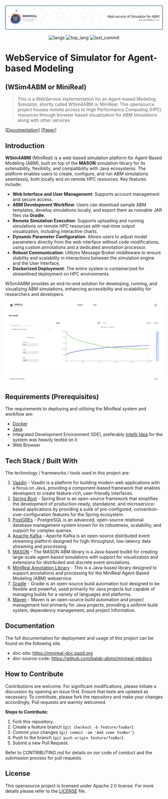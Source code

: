 ![Header](./minireal_data/assets/minireal-header-img.png)
<p align="center">
    <img src="https://img.shields.io/github/languages/count/balab-abms/minireal" alt="langs" />
    <img src="https://img.shields.io/github/languages/top/balab-abms/minireal" alt="top_lang" />
    <img src="https://img.shields.io/github/last-commit/balab-abms/minireal" alt="last_commit" />
</p>

# WebService of Simulator for Agent-based Modeling
## (WSim4ABM or MiniReal)
> This is a WebService implementation for an Agent-based Modeling Simulator, shortly called WSim4ABM or MiniReal.
> This opensource project houses remote access to High Performance Computing (HPC) resources through 
> browser based visualization for ABM simulations along with other services.

[[Documentation]()] [[Paper]()]
## Introduction
**WSim4ABM** (MiniReal) is a web-based simulation platform for Agent-Based Modeling (ABM), built on top of the **MASON** simulation 
library for its extensibility, flexibility, and compatibility with Java ecosystems. The platform enables users to 
create, configure, and run ABM simulations seamlessly, both locally and on remote HPC resources. Key features include:

- **Web Interface and User Management**: Supports account management and secure access.
- **ABM Development Workflow**: Users can download sample ABM templates, develop simulations locally, and export them 
as runnable JAR files via **Gradle**.
- **Remote Simulation Execution**: Supports uploading and running simulations on remote HPC resources with real-time 
output visualization, including interactive charts.
- **Dynamic Parameter Configuration**: Allows users to adjust model parameters directly from the web interface without 
code modifications, using custom annotations and a dedicated annotation processor.
- **Robust Communication**: Utilizes Message Broker middleware to ensure stability and scalability in interactions 
between the simulation engine and the User Interface.
- **Dockerized Deployment**: The entire system is containerized for streamlined deployment on HPC environments.

WSim4ABM provides an end-to-end solution for developing, running, and visualizing ABM simulations, enhancing 
accessibility and scalability for researchers and developers.

![Simreal Simulation Page](./minireal_data/assets/simreal_run_page.png)

## Requirements  (Prerequisites)
The requirements to deploying and utilizing the MiniReal system and workflow are:

- [Docker](https://www.docker.com/)
- [Java](https://www.java.com/en/)
- Integrated Development Environment (IDE), preferably [Intellij Idea](https://www.jetbrains.com/idea/) for the system was heavily tested on it
- Web Browser

## Tech Stack / Built With
The technology / frameworks / tools used in this project are:
1. [Vaadin](https://vaadin.com/) - Vaadin is a platform for building modern web applications with a focus on Java, 
providing a component-based framework that enables developers to create feature-rich, user-friendly interfaces.
2. [Spring Boot](https://spring.io/projects/spring-boot) - Spring Boot is an open-source framework that simplifies the development of production-ready, standalone, 
and microservice-based applications by providing a suite of pre-configured, convention-over-configuration features for the Spring ecosystem.
3. [PostGREs](https://hub.docker.com/_/postgres) - PostgreSQL is an advanced, open-source relational database management system known for its robustness, 
scalability, and support for complex queries.
4. [Apache Kafka](https://hub.docker.com/r/confluentinc/cp-kafka) - Apache Kafka is an open-source distributed event streaming platform designed for high-throughput, 
low-latency data streaming and processing.
5. [MASON](https://cs.gmu.edu/~eclab/projects/mason/) - The MASON ABM library is a Java-based toolkit for creating large-scale agent-based simulations with support for 
visualization and extensions for distributed and discrete event simulations.
6. [MiniReal Annotation Library](https://central.sonatype.com/artifact/io.github.panderior/minireal-annotation) - This is a Java-based library designed to support annotations and processing for the 
MiniReal Agent-Based Modeling (ABM) webservice.
7. [Gradle](https://gradle.org/) - Gradle is an open-source build automation tool designed to be flexible and powerful, used primarily for Java 
projects but capable of managing builds for a variety of languages and platforms.
8. [Maven](https://maven.apache.org/) - Maven is an open-source build automation and project management tool primarily for Java projects, providing 
a uniform build system, dependency management, and project information.

## Documentation
The full documentation for deployment and usage of this project can be found on the following site.
* doc-site: https://minireal-doc.pazd.org
* doc-source-code: https://github.com/balab-abms/minireal-mkdocs

## How to Contribute
Contributions are welcome. For significant modifications, please initiate a discussion by opening an issue first.
Ensure that tests are updated as necessary. To contribute, please fork the repository and make your changes accordingly.
Pull requests are warmly welcomed.

**Steps to Contribute:**
1. Fork this repository.
2. Create a feature branch (`git checkout -b feature/fooBar`).
3. Commit your changes (`git commit -am 'Add some fooBar'`).
4. Push to the branch (`git push origin feature/fooBar`).
5. Submit a new Pull Request.

Refer to CONTRIBUTING.md for details on our code of conduct and the submission process for pull requests.

## License
This opensource project is licensed under Apache 2.0 license. For more details please refer to the [LICENSE](./LICENSE.md)
file.
